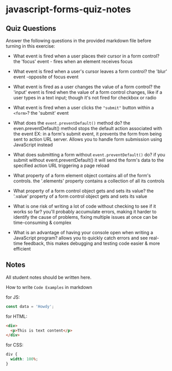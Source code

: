 # javascript-forms-quiz-notes

## Quiz Questions

Answer the following questions in the provided markdown file before turning in this exercise:

- What event is fired when a user places their cursor in a form control?
  the 'focus' event - fires when an element receives focus

- What event is fired when a user's cursor leaves a form control?
  the 'blur' event -opposite of focus event

- What event is fired as a user changes the value of a form control?
  the 'input' event is fired when the value of a form control changes, like if a user types in a text input; though it's not fired for checkbox or radio

- What event is fired when a user clicks the `"submit"` button within a `<form>`?
  the 'submit' event

- What does the `event.preventDefault()` method do?
  the even.preventDefault() method stops the default action associated with the event
  EX: in a form's submit event, it prevents the form from being sent to action URL server. Allows you to handle form submission using JavaScript instead

- What does submitting a form without `event.preventDefault()` do?
  if you submit without event.preventDefault() it will send the form's data to the specified action URL triggering a page reload

- What property of a form element object contains all of the form's controls.
  the '.elements' property contains a collection of all its controls

- What property of a form control object gets and sets its value?
  the '.value' property of a form control object gets and sets its value

- What is one risk of writing a lot of code without checking to see if it works so far?
  you'll probably accumulate errors, making it harder to identify the cause of problems, fixing multiple issues at once can be time-consuming & complex

- What is an advantage of having your console open when writing a JavaScript program?
  allows you to quickly catch errors and see real-time feedback, this makes debugging and testing code easier & more efficient

## Notes

All student notes should be written here.

How to write `Code Examples` in markdown

for JS:

```javascript
const data = 'Howdy';
```

for HTML:

```html
<div>
  <p>This is text content</p>
</div>
```

for CSS:

```css
div {
  width: 100%;
}
```
